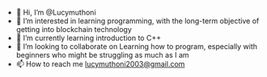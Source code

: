 - 👋 Hi, I’m @Lucymuthoni
- 👀 I’m interested in learning programming, with the long-term objective of getting into blockchain technology
- 🌱 I’m currently learning introduction to C++
- 💞️ I’m looking to collaborate on Learning how to program, especially with beginners who might be struggling as much as I am
- 📫 How to reach me lucymuthoni2003@gmail.com
